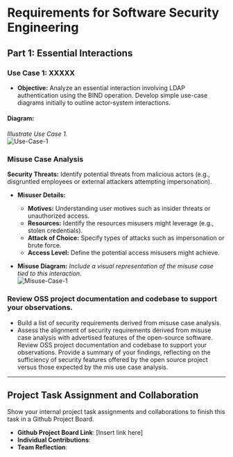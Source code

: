 # Requirements for Software Security Engineering
## Part 1: Essential Interactions
### Use Case 1: XXXXX

- **Objective:** Analyze an essential interaction involving LDAP authentication using the BIND operation. Develop simple use-case diagrams initially to outline actor-system interactions.

#### **Diagram:**
*Illustrate Use Case 1.*  
![Use-Case-1](https://placehold.co/400x200/EEE/31343C)

### **Misuse Case Analysis**
**Security Threats:** Identify potential threats from malicious actors (e.g., disgruntled employees or external attackers attempting impersonation).
- **Misuser Details:**
    - **Motives:** Understanding user motives such as insider threats or unauthorized access.
    - **Resources:** Identify the resources misusers might leverage (e.g., stolen credentials).
    - **Attack of Choice:** Specify types of attacks such as impersonation or brute force.
    - **Access Level:** Define the potential access misusers might achieve.

- **Misuse Diagram:**
    *Include a visual representation of the misuse case tied to this interaction.*  
    ![Misuse-Case-1](https://placehold.co/400x200/EEE/31343C)  

### Review OSS project documentation and codebase to support your observations. 
- Build a list of security requirements derived from misuse case analysis. 
- Assess the alignment of security requirements derived from misuse case analysis with advertised features of the open-source software. Review OSS project documentation and codebase to support your observations. Provide a summary of your findings, reflecting on the sufficiency of security features offered by the open source project versus those expected by the mis use case analysis.

---

## Project Task Assignment and Collaboration
Show your internal project task assignments and collaborations to finish this task in a Github Project Board. 
- **Github Project Board Link**: [Insert link here]
- **Individual Contributions**: 
- **Team Reflection**: 
